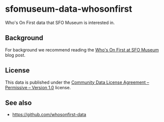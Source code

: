 # sfomuseum-data-whosonfirst

Who's On First data that SFO Museum is interested in.

## Background

For background we recommend reading the [Who's On First at SFO Museum](https://millsfield.sfomuseum.org/blog/2018/08/28/whosonfirst/) blog post.

## License

This data is published under the [Community Data License Agreement – Permissive – Version 1.0](LICENSE) license.

## See also

* https://github.com/whosonfirst-data